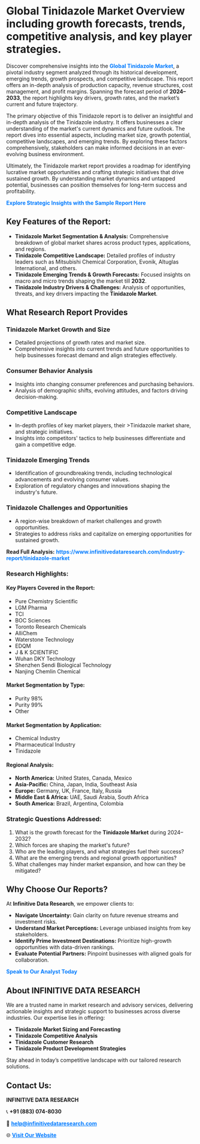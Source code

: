 <h1>Global Tinidazole Market Overview including growth forecasts, trends, competitive analysis, and key player strategies.</h1>
<p>
Discover comprehensive insights into the 
<a href="https://www.infinitivedataresearch.com/industry-report/tinidazole-market" rel="dofollow" style="color: #007BFF; text-decoration: none;"><strong>Global Tinidazole Market</strong></a>, a pivotal industry segment analyzed through its historical development, emerging trends, growth prospects, and competitive landscape. This report offers an in-depth analysis of production capacity, revenue structures, cost management, and profit margins. Spanning the forecast period of <strong>2024–2033</strong>, the report highlights key drivers, growth rates, and the market’s current and future trajectory.
</p>
<p>
The primary objective of this Tinidazole report is to deliver an insightful and in-depth analysis of the Tinidazole industry. It offers businesses a clear understanding of the market's current dynamics and future outlook. The report dives into essential aspects, including market size, growth potential, competitive landscapes, and emerging trends. By exploring these factors comprehensively, stakeholders can make informed decisions in an ever-evolving business environment.
</p>
<p>
Ultimately, the Tinidazole market report provides a roadmap for identifying lucrative market opportunities and crafting strategic initiatives that drive sustained growth. By understanding market dynamics and untapped potential, businesses can position themselves for long-term success and profitability.
</p>
<p>
<a href="https://www.infinitivedataresearch.com/request-sample/reportId=110647" style="color: #007BFF; text-decoration: none;"><strong>Explore Strategic Insights with the Sample Report Here</strong></a>
</p>

<h2>Key Features of the Report:</h2>
<ul>
<li><strong>Tinidazole Market Segmentation & Analysis:</strong> Comprehensive breakdown of global market shares across product types, applications, and regions.</li>
<li><strong>Tinidazole Competitive Landscape:</strong> Detailed profiles of industry leaders such as Mitsubishi Chemical Corporation, Evonik, Altuglas International, and others.</li>
<li><strong>Tinidazole Emerging Trends & Growth Forecasts:</strong> Focused insights on macro and micro trends shaping the market till <strong>2032</strong>.</li>
<li><strong>Tinidazole Industry Drivers & Challenges:</strong> Analysis of opportunities, threats, and key drivers impacting the <strong>Tinidazole Market</strong>.</li>
</ul>

<h2>What Research Report Provides</h2>
<h3>Tinidazole Market Growth and Size</h3>
<ul>
<li>Detailed projections of growth rates and market size.</li>
<li>Comprehensive insights into current trends and future opportunities to help businesses forecast demand and align strategies effectively.</li>
</ul>

<h3>Consumer Behavior Analysis</h3>
<ul>
<li>Insights into changing consumer preferences and purchasing behaviors.</li>
<li>Analysis of demographic shifts, evolving attitudes, and factors driving decision-making.</li>
</ul>

<h3>Competitive Landscape</h3>
<ul>
<li>In-depth profiles of key market players, their >Tinidazole market share, and strategic initiatives.</li>
<li>Insights into competitors' tactics to help businesses differentiate and gain a competitive edge.</li>
</ul>

<h3>Tinidazole Emerging Trends</h3>
<ul>
<li>Identification of groundbreaking trends, including technological advancements and evolving consumer values.</li>
<li>Exploration of regulatory changes and innovations shaping the industry's future.</li>
</ul>

<h3>Tinidazole Challenges and Opportunities</h3>
<ul>
<li>A region-wise breakdown of market challenges and growth opportunities.</li>
<li>Strategies to address risks and capitalize on emerging opportunities for sustained growth.</li>
</ul>
<p><strong>Read Full Analysis:</strong> <a href="https://www.infinitivedataresearch.com/industry-report/tinidazole-market" rel="dofollow" style="color: #007BFF; text-decoration: none;"><strong>https://www.infinitivedataresearch.com/industry-report/tinidazole-market</strong></a></p>
<h3>Research Highlights:</h3>
<h4>Key Players Covered in the Report:</h4>
<ul><li>Pure Chemistry Scientific</li><li>LGM Pharma</li><li>TCI</li><li>BOC Sciences</li><li>Toronto Research Chemicals</li><li>AlliChem</li><li>Waterstone Technology</li><li>EDQM</li><li>J &amp; K SCIENTIFIC</li><li>Wuhan DKY Technology</li><li>Shenzhen Sendi Biological Technology</li><li>Nanjing Chemlin Chemical</li></ul>
<h4>Market Segmentation by Type:</h4>
<ul><li>Purity 98%</li><li>Purity 99%</li><li>Other</li></ul>
<h4>Market Segmentation by Application:</h4>
<ul><li>Chemical Industry</li><li>Pharmaceutical Industry</li><li>Tinidazole</li></ul>

<h4>Regional Analysis:</h4>
<ul>
<li><strong>North America:</strong> United States, Canada, Mexico</li>
<li><strong>Asia-Pacific:</strong> China, Japan, India, Southeast Asia</li>
<li><strong>Europe:</strong> Germany, UK, France, Italy, Russia</li>
<li><strong>Middle East & Africa:</strong> UAE, Saudi Arabia, South Africa</li>
<li><strong>South America:</strong> Brazil, Argentina, Colombia</li>
</ul>

<h3>Strategic Questions Addressed:</h3>
<ol>
<li>What is the growth forecast for the <strong>Tinidazole Market</strong> during 2024–2032?</li>
<li>Which forces are shaping the market's future?</li>
<li>Who are the leading players, and what strategies fuel their success?</li>
<li>What are the emerging trends and regional growth opportunities?</li>
<li>What challenges may hinder market expansion, and how can they be mitigated?</li>
</ol>

<h2>Why Choose Our Reports?</h2>
<p>At <strong>Infinitive Data Research</strong>, we empower clients to:</p>
<ul>
<li><strong>Navigate Uncertainty:</strong> Gain clarity on future revenue streams and investment risks.</li>
<li><strong>Understand Market Perceptions:</strong> Leverage unbiased insights from key stakeholders.</li>
<li><strong>Identify Prime Investment Destinations:</strong> Prioritize high-growth opportunities with data-driven rankings.</li>
<li><strong>Evaluate Potential Partners:</strong> Pinpoint businesses with aligned goals for collaboration.</li>
</ul>
<p><a href="https://www.infinitivedataresearch.com/industry-report/tinidazole-market" rel="dofollow" style="color: #007BFF; text-decoration: none;"><strong>Speak to Our Analyst Today</strong></a></p>

<h2>About INFINITIVE DATA RESEARCH</h2>
<p>We are a trusted name in market research and advisory services, delivering actionable insights and strategic support to businesses across diverse industries. Our expertise lies in offering:</p>
<ul>
<li><strong>Tinidazole Market Sizing and Forecasting</strong></li>
<li><strong>Tinidazole Competitive Analysis</strong></li>
<li><strong>Tinidazole Customer Research</strong></li>
<li><strong>Tinidazole Product Development Strategies</strong></li>
</ul>
<p>Stay ahead in today’s competitive landscape with our tailored research solutions.</p>

<h2>Contact Us:</h2>
<p><strong>INFINITIVE DATA RESEARCH</strong></p>
<p>📞 <strong>+91 (883) 074-8030</strong></p>
<p>📧 <strong><a href="mailto:help@infinitivedataresearch.com" style="color: #007BFF;">help@infinitivedataresearch.com</a></strong></p>
<p>🌐 <strong><a href="https://www.infinitivedataresearch.com" rel="dofollow" style="color: #007BFF;">Visit Our Website</a></strong></p>